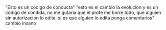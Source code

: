 "Esto es un codigo de conducta" "esto es el cambio la evolucion y es un codigo de condida, no me gutaria que el profe me borre todo, que alguien sin autorizacion lo edite, si es que alguien lo edita ponga comentarios"
cambio insano